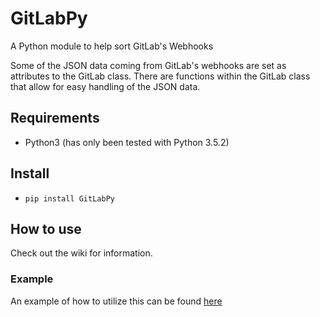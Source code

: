 # GitLabPy
A Python module to help sort GitLab's Webhooks

Some of the JSON data coming from GitLab's webhooks are set as attributes to the GitLab class. There are functions within the GitLab class that allow for easy handling of the JSON data.

## Requirements
* Python3 (has only been tested with Python 3.5.2)


## Install
* `pip install GitLabPy`

## How to use
Check out the wiki for information.

### Example
An example of how to utilize this can be found [here](https://github.com/dixon13/GitLabPy/tree/master/examples/Django-App)
